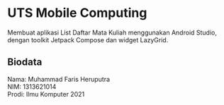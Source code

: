 # UTS Mobile Computing
Membuat aplikasi List Daftar Mata Kuliah menggunakan Android Studio, dengan toolkit Jetpack Compose dan widget LazyGrid.

## Biodata

Nama: Muhammad Faris Heruputra<br>
NIM: 1313621014<br>
Prodi: Ilmu Komputer 2021
